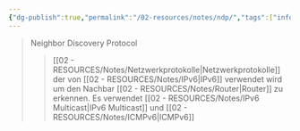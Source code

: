 ```yaml
---
{"dg-publish":true,"permalink":"/02-resources/notes/ndp/","tags":["informatik/netzwerk/protokoll","informatik/netzwerk/ip/ipv6"],"noteIcon":"","updated":"2025-10-29T12:59:08.510+01:00"}
---
```


>Neighbor Discovery Protocol
>>[[02 - RESOURCES/Notes/Netzwerkprotokolle\|Netzwerkprotokolle]] der von [[02 - RESOURCES/Notes/IPv6\|IPv6]] verwendet wird um den Nachbar [[02 - RESOURCES/Notes/Router\|Router]] zu erkennen.
>>Es verwendet [[02 - RESOURCES/Notes/IPv6 Multicast\|IPv6 Multicast]] und [[02 - RESOURCES/Notes/ICMPv6\|ICMPv6]]
